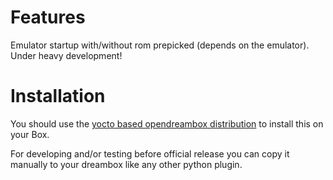 # Features
Emulator startup with/without rom prepicked (depends on the emulator).
Under heavy development!

# Installation
You should use the [yocto based opendreambox distribution](http://git.opendreambox.org/?p=opendreambox.git;a=summary) to install this on your Box.

For developing and/or testing before official release you can copy it manually to your dreambox like any other python plugin.
